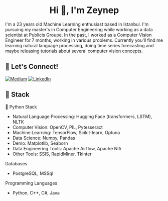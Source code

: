 <h1 align="center">Hi 👋, I'm Zeynep</h1>


I'm a 23 years old Machine Learning enthusiast based in Istanbul. I'm pursuing my master's in Computer Engineering while working as a data scientist at Publicis Groupe. In the past, I worked as a Computer Vision Engineer for 7 months, working in various problems. Currently you'll find me learning natural language processing, doing time series forecasting and maybe releasing tutorials about several computer vision concepts.

## 🔗 Let's Connect!
<a href="https://medium.com/@zeynepaslann" target="_blank"><img alt="Medium" src="https://img.shields.io/badge/medium-%2312100E.svg?&style=for-the-badge&logo=medium&logoColor=white" /></a>
<a href="https://www.linkedin.com/in/zeynep-aslan/" target="_blank"><img alt="LinkedIn" src="https://img.shields.io/badge/linkedin-%230077B5.svg?&style=for-the-badge&logo=linkedin&logoColor=white" /></a>

## 🔨 Stack 

🐍 Python Stack
- Natural Language Processing: Hugging Face (transformers, LSTM), NLTK
- Computer Vision: OpenCV, PIL, Pytesseract
- Machine Learning: TensorFlow, Scikit-learn, Optuna
- Data Science: Numpy, Pandas
- Demo: Matplotlib, Seaborn
- Data Engineering Tools: Apache Airflow, Apache Nifi
- Other Tools: SSIS, RapidMiner, Tkinter

Databases
- PostgreSQL, MSSql

Programming Languages
- Python, C++, C#, Java
